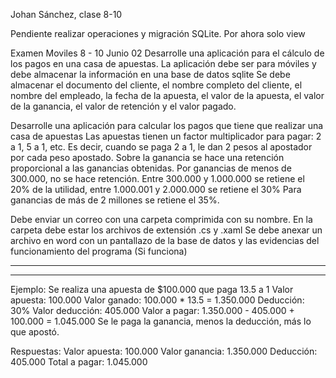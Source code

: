Johan Sánchez, clase 8-10

Pendiente realizar operaciones y migración SQLite. Por ahora solo view

Examen Moviles 8 - 10
Junio 02
Desarrolle una aplicación para el cálculo de los pagos en una casa de apuestas.
La aplicación debe ser para móviles y debe almacenar la información en una base de datos sqlite
Se debe almacenar el documento del cliente, el nombre completo del cliente, el nombre del empleado,
la fecha de la apuesta, el valor de la apuesta, el valor de la ganancia, el valor de retención y 
el valor pagado.

Desarrolle una aplicación para calcular los pagos que tiene que realizar una casa de apuestas 
Las apuestas tienen un factor multiplicador para pagar: 2 a 1, 5 a 1, etc. Es decir, cuando se paga 2 a 1, 
le dan 2 pesos al apostador por cada peso apostado.
Sobre la ganancia se hace una retención proporcional a las ganancias obtenidas.
Por ganancias de menos de 300.000, no se hace retención.
Entre 300.000 y 1.000.000 se retiene el 20% de la utilidad,
entre 1.000.001 y 2.000.000 se retiene el 30%
Para ganancias de más de 2 millones se retiene el 35%.

Debe enviar un correo con una carpeta comprimida con su nombre. En la carpeta debe estar los archivos
de extensión .cs y .xaml
Se debe anexar un archivo en word con un pantallazo de la base de datos y las evidencias del funcionamiento
del programa (Si funciona)

****************************************************************************************
****************************************************************************************

Ejemplo: Se realiza una apuesta de $100.000 que paga 13.5 a 1
Valor apuesta: 100.000
Valor ganado: 100.000 * 13.5 = 1.350.000
Deducción: 30%
Valor deducción: 405.000
Valor a pagar: 1.350.000 - 405.000 + 100.000 = 1.045.000 
Se le paga la ganancia, menos la deducción, más lo que apostó.

Respuestas:
Valor apuesta: 100.000
Valor ganancia: 1.350.000
Deducción: 	  405.000
Total a pagar: 	1.045.000

